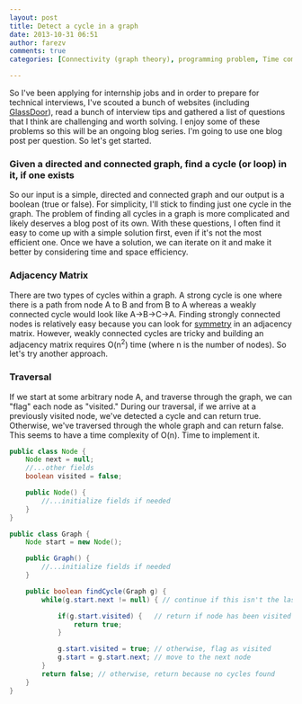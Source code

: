```yaml
---
layout: post
title: Detect a cycle in a graph
date: 2013-10-31 06:51
author: farezv
comments: true
categories: [Connectivity (graph theory), programming problem, Time complexity]

---
```

So I've been applying for internship jobs and in order to prepare for technical interviews, I've scouted a bunch of websites (including <a href="http://glassdoor.com" target="_blank">GlassDoor</a>), read a bunch of interview tips and gathered a list of questions that I think are challenging and worth solving. I enjoy some of these problems so this will be an ongoing blog series. I'm going to use one blog post per question. So let's get started.

<h3>Given a directed and connected graph, find a cycle (or loop) in it, if one exists</h3>

So our input is a simple, directed and connected graph and our output is a boolean (true or false). For simplicity, I'll stick to finding just one cycle in the graph. The problem of finding all cycles in a graph is more complicated and likely deserves a blog post of its own. With these questions, I often find it easy to come up with a simple solution first, even if it's not the most efficient one. Once we have a solution, we can iterate on it and make it better by considering time and space efficiency.

<h3>Adjacency Matrix</h3>

There are two types of cycles within a graph. A strong cycle is one where there is a path from node A to B and from B to A whereas a weakly connected cycle would look like A->B->C->A. Finding strongly connected nodes is relatively easy because you can look for <a href="http://en.wikipedia.org/wiki/Adjacency_matrix#Examples" target="_blank">symmetry</a> in an adjacency matrix. However, weakly connected cycles are tricky and building an adjacency matrix requires O(n<sup>2</sup>) time (where n is the number of nodes). So let's try another approach.

<h3>Traversal</h3>

If we start at some arbitrary node A, and traverse through the graph, we can "flag" each node as "visited." During our traversal, if we arrive at a previously visited node, we've detected a cycle and can return true. Otherwise, we've traversed through the whole graph and can return false. This seems to have a time complexity of O(n). Time to implement it.

```java
public class Node {
	Node next = null;
	//...other fields
	boolean visited = false;

	public Node() {
		//...initialize fields if needed
	}
}

public class Graph {
	Node start = new Node();

	public Graph() {
		//...initialize fields if needed
	}

	public boolean findCycle(Graph g) {
		while(g.start.next != null) { // continue if this isn't the last node

			if(g.start.visited) {	// return if node has been visited
				return true;
			}

			g.start.visited = true; // otherwise, flag as visited
			g.start = g.start.next; // move to the next node
		}
		return false; // otherwise, return because no cycles found
	}
}
```
